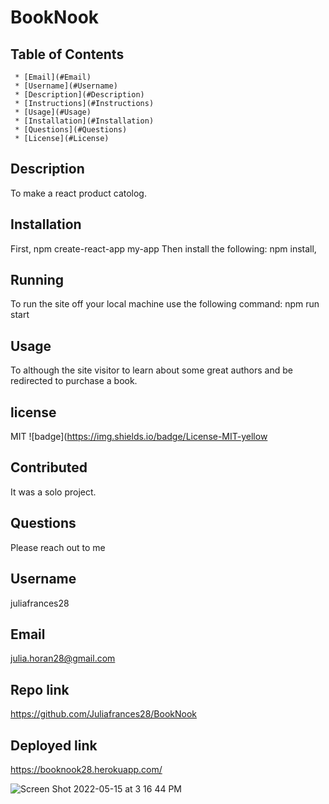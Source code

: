 # BookNook

   ## Table of Contents
     * [Email](#Email)
     * [Username](#Username)
     * [Description](#Description)
     * [Instructions](#Instructions)
     * [Usage](#Usage)
     * [Installation](#Installation)
     * [Questions](#Questions)
     * [License](#License)
     
  ## Description
  To make a react product catolog.  

  ## Installation
  First, npm create-react-app my-app 
 Then install the following:  npm install,
 
  ## Running
   To run the site off your local machine use the following command: npm run start

  ## Usage 
  To although the site visitor to learn about some great authors and be redirected to purchase a book.  
  
  
  ## license 
   MIT
  ![badge](https://img.shields.io/badge/License-MIT-yellow

  ## Contributed
  It was a solo project. 

  ## Questions 
   Please reach out to me

  ## Username
  juliafrances28

   
  ## Email 
  julia.horan28@gmail.com
  

## Repo link

https://github.com/Juliafrances28/BookNook

## Deployed link

https://booknook28.herokuapp.com/

![Screen Shot 2022-05-15 at 3 16 44 PM](https://user-images.githubusercontent.com/67694214/168490075-8b358142-9cef-4978-808b-74a0acbbfa10.png)



